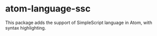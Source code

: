 # atom-language-ssc

This package adds the support of SimpleScript language in Atom, with syntax highlighting.
